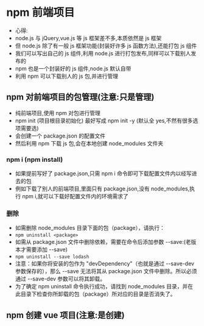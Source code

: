 # npm 前端项目

- 心得:
- node.js 与 jQuery,vue.js 等 js 框架差不多,本质依然是 js 框架
- 但 node.js 除了有一般 js 框架功能(封装好许多 js 函数方法),还能打包 js 组件
- 我们可以写出自己的 js 组件,利用 node.js 进行打包发布,同样可以下载别人发布的
- npm 也是一个封装好的 js 组件,node.js 默认自带
- 利用 npm 可以下载别人的 js 包,并进行管理

## npm 对前端项目的包管理(注意:只是管理)

- 纯前端项目,使用 npm 对包进行管理
- npm init (项目根目录初始化) 最好写成 npm init -y (默认全 yes,不然有很多选项需要选)
- 会创建一个 package.json 的配置文件
- 然后利用 npm 下载 js 包,会在本地创建 node_modules 文件夹

### npm i (npm install)

- 如果提前写好了 package.json,只需 npm i 命令即可下载配置文件内以经写进去的包
- 例如下载了别人的前端项目,里面只有 package.json,没有 node_modules,执行 npm i,就可以下载好配置文件内的环境需求了

### 删除

- 如需删除 node_modules 目录下面的包（package），请执行：
- `npm uninstall <package>`
- 如需从 package.json 文件中删除依赖，需要在命令后添加参数 --save:(老版本才需要添加 --save)
- `npm uninstall --save lodash`
- 注意：如果你将安装的包作为 "devDependency"（也就是通过 --save-dev 参数保存的），那么 --save 无法将其从 package.json 文件中删除。所以必须通过 --save-dev 参数可以将其卸载。
- 为了确定 npm uninstall 命令执行成功，请找到 node_modules 目录，并在此目录下检查你所卸载的包（package）所对应的目录是否消失了。

## npm 创建 vue 项目(注意:是创建)
